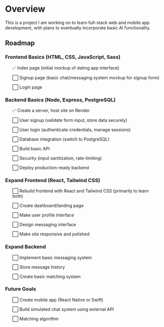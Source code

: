 <h1>Overview</h1>

<p>This is a project I am working on to learn full-stack web and mobile app development, with plans to eventually incorporate basic AI functionality.</p>

<h2>Roadmap</h2>

<h3>Frontend Basics (HTML, CSS, JavaScript, Sass)</h3>
<ul>
    <p>✅ Index page (initial mockup of dating app interface)</p>
    <p>⬜ Signup page (basic chat/messaging system mockup for signup form)</p>
    <p>⬜ Login page</p>
</ul>

<h3>Backend Basics (Node, Express, PostgreSQL)</h3>
<ul>
    <p>✅ Create a server, host site on Render</p>
    <p>⬜ User signup (validate form input, store data securely)</p>
    <p>⬜ User login (authenticate credentials, manage sessions)</p>
    <p>⬜ Database integration (switch to PostgreSQL)</p>
    <p>⬜ Build basic API</p>
    <p>⬜ Security (input sanitization, rate-limiting)</p>
    <p>⬜ Deploy production-ready backend</p>
</ul>

<h3>Expand Frontend (React, Tailwind CSS)</h3>
<ul>
    <p>⬜ Rebuild frontend with React and Tailwind CSS (primarily to learn both)</p>
    <p>⬜ Create dashboard/landing page</p>
    <p>⬜ Make user profile interface</p>
    <p>⬜ Design messaging interface</p>
    <p>⬜ Make site responsive and polished</p>
</ul>

<h3>Expand Backend</h3>
<ul>
    <p>⬜ Implement basic messaging system</p>
    <p>⬜ Store message history</p>
    <p>⬜ Create basic matching system</p>
</ul>

<h3>Future Goals</h3>
<ul>
    <p>⬜ Create mobile app (React Native or Swift)</P>
    <p>⬜ Build simulated chat system using external API</p>
    <p>⬜ Matching algorithm</p>
</ul>
